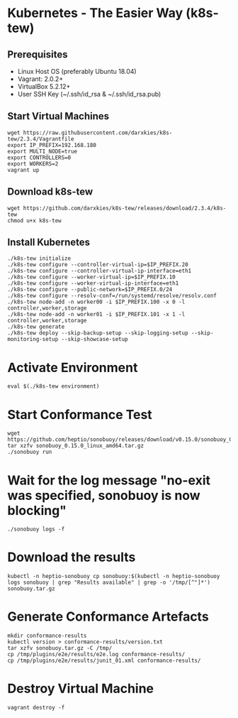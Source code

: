# Kubernetes - The Easier Way (k8s-tew)

## Prerequisites

- Linux Host OS (preferably Ubuntu 18.04)
- Vagrant: 2.0.2+
- VirtualBox 5.2.12+
- User SSH Key (~/.ssh/id_rsa & ~/.ssh/id_rsa.pub)

## Start Virtual Machines

```shell
wget https://raw.githubusercontent.com/darxkies/k8s-tew/2.3.4/Vagrantfile
export IP_PREFIX=192.168.180
export MULTI_NODE=true
export CONTROLLERS=0
export WORKERS=2
vagrant up
```

## Download k8s-tew

```shell
wget https://github.com/darxkies/k8s-tew/releases/download/2.3.4/k8s-tew
chmod u+x k8s-tew
```

## Install Kubernetes

```shell
./k8s-tew initialize 
./k8s-tew configure --controller-virtual-ip=$IP_PREFIX.20
./k8s-tew configure --controller-virtual-ip-interface=eth1
./k8s-tew configure --worker-virtual-ip=$IP_PREFIX.10
./k8s-tew configure --worker-virtual-ip-interface=eth1
./k8s-tew configure --public-network=$IP_PREFIX.0/24
./k8s-tew configure --resolv-conf=/run/systemd/resolve/resolv.conf
./k8s-tew node-add -n worker00 -i $IP_PREFIX.100 -x 0 -l controller,worker,storage
./k8s-tew node-add -n worker01 -i $IP_PREFIX.101 -x 1 -l controller,worker,storage
./k8s-tew generate 
./k8s-tew deploy --skip-backup-setup --skip-logging-setup --skip-monitoring-setup --skip-showcase-setup
```

# Activate Environment

```shell
eval $(./k8s-tew environment)
```

# Start Conformance Test

```shell
wget https://github.com/heptio/sonobuoy/releases/download/v0.15.0/sonobuoy_0.15.0_linux_amd64.tar.gz
tar xzfv sonobuoy_0.15.0_linux_amd64.tar.gz
./sonobuoy run
```

# Wait for the log message "no-exit was specified, sonobuoy is now blocking"

```shell
./sonobuoy logs -f
```

# Download the results

```shell
kubectl -n heptio-sonobuoy cp sonobuoy:$(kubectl -n heptio-sonobuoy logs sonobuoy | grep "Results available" | grep -o '/tmp/[^"]*') sonobuoy.tar.gz
```

# Generate Conformance Artefacts

```shell
mkdir conformance-results
kubectl version > conformance-results/version.txt
tar xzfv sonobuoy.tar.gz -C /tmp/
cp /tmp/plugins/e2e/results/e2e.log conformance-results/
cp /tmp/plugins/e2e/results/junit_01.xml conformance-results/
```

# Destroy Virtual Machine

```shell
vagrant destroy -f
```
